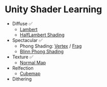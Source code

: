# Unity Shader Learning

* Diffuse ✅
	* [Lambert](./Assets/Shaders/DiffuseShader.shader)
	* [HalfLambert Shading](Assets/Shaders/HalfLambert.shader)
* Spectacular ✅
	* Phong Shading: [Vertex](./Assets/Shaders/SpecularShader.shader) / [Frag](Assets/Shaders/SpecularFragShader.shader)
	* [Blinn Phong Shading](./Assets/Shaders/BlinnPhongShader.shader)
* Texture ✅
	* [Normal Map](./Assets/Shaders/NormalMapWorldSpaceShader.shader)
* Relfection
	* [Cubemap](./Assets/Shaders/ReflectionShader.shader)
* Dithering

